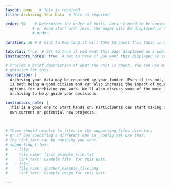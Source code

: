 ```yaml
---
layout: page   # This is required
title: Archiving Your Data  # This is required

order: 90    # Determines the order of units. Doesn't need to be consecutive though
            # or even start with zero, the pages will be displayed in their sort
            # order.

duration: 10 # A hint to how long it will take to cover this topic in mintues.

tutorial: true  # Set to true if you want this page displayed as a web page
instructors_notes: true  # Set to true if you want this displayed in instructors notes

# Provide a brief description of what the unit is about. You can use markdown
# notation for this.
description: |
  Archiving your data may be required by your funder. Even if its not, making your data available
  is both being a good citizen and can also increase the impact of your publications. We'll discuss
  options for archiving you work. We'll also discuss some of the more important principles of 
  archiving to help guide your decisions.

instructors_note: |
  This is a good one to start hands on. Participants can start making a plan for their 
  own current or potential new projects. 
  

  
# These should resolve to files in the supporting_files directory
# or if you specified a different one in _config.yml use that.
# The link_text can be anything you want.
# supporting_files:
#   - file:
#     file_name: first_example_file.txt
#     link_text: Example file  for this unit.
#   - file:
#     file_name: another_example_file.png
#     link_text: Example image for this unit.

---
```









